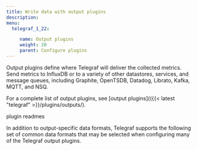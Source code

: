 ```yaml
---
title: Write data with output plugins
description:
menu:
  telegraf_1_22:

     name: Output plugins
     weight: 20
     parent: Configure plugins
---
```

Output plugins define where Telegraf will deliver the collected metrics. Send metrics to InfluxDB or to a variety of other datastores, services, and message queues, including Graphite, OpenTSDB, Datadog, Librato, Kafka, MQTT, and NSQ.

For a complete list of output plugins, see [output plugins](({{< latest "telegraf" >}}/plugins/outputs/).


plugin readmes

In addition to output-specific data formats, Telegraf supports the following set of common data formats that may be selected when configuring many of the Telegraf output plugins.
